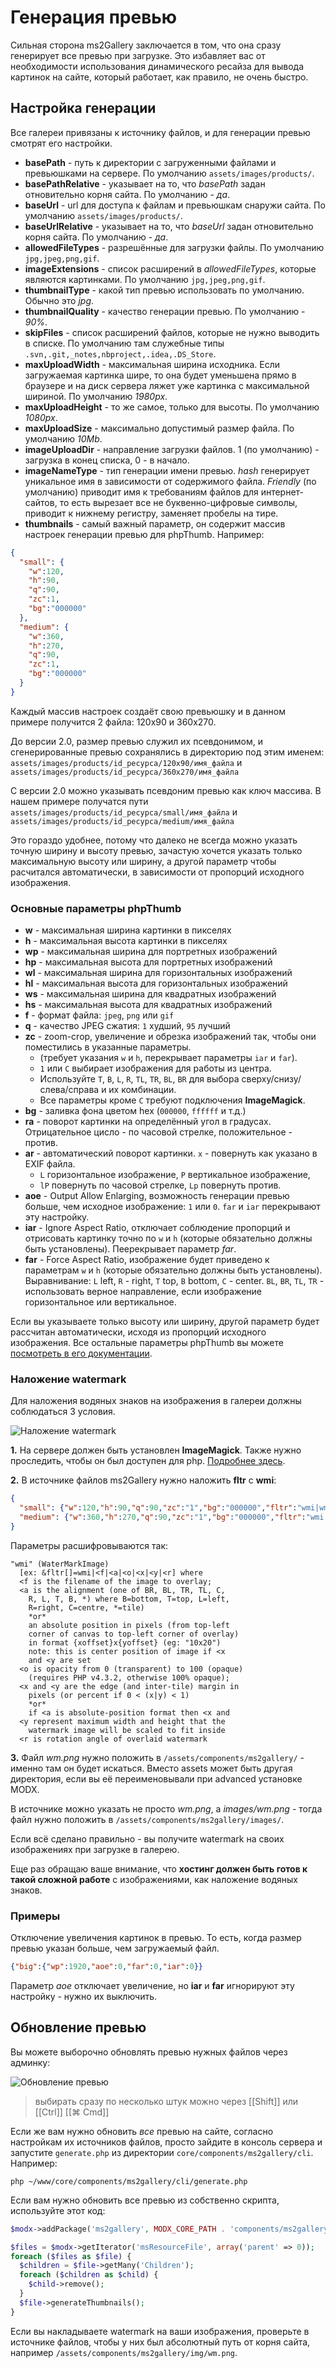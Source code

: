 # Генерация превью

Сильная сторона ms2Gallery заключается в том, что она сразу генерирует все превью при загрузке.
Это избавляет вас от необходимости использования динамического ресайза для вывода картинок на сайте, который работает, как правило, не очень быстро.

## Настройка генерации

Все галереи привязаны к источнику файлов, и для генерации превью смотрят его настройки.

- **basePath** - путь к директории с загруженными файлами и превьюшками на сервере. По умолчанию `assets/images/products/`.
- **basePathRelative** - указывает на то, что *basePath* задан отновительно корня сайта. По умолчанию - *да*.
- **baseUrl** - url для доступа к файлам и превьюшкам снаружи сайта. По умолчанию `assets/images/products/`.
- **baseUrlRelative** - указывает на то, что *baseUrl* задан отновительно корня сайта. По умолчанию - *да*.
- **allowedFileTypes** - разрешённые для загрузки файлы. По умолчанию `jpg,jpeg,png,gif`.
- **imageExtensions** - список расширений в *allowedFileTypes*, которые являются картинками. По умолчанию `jpg,jpeg,png,gif`.
- **thumbnailType** - какой тип превью использовать по умолчанию. Обычно это *jpg*.
- **thumbnailQuality** - качество генерации превью. По умолчанию - *90%*.
- **skipFiles** - список расширений файлов, которые не нужно выводить в списке. По умолчанию там служебные типы `.svn,.git,_notes,nbproject,.idea,.DS_Store`.
- **maxUploadWidth** - максимальная ширина исходника. Если загружаемая картинка шире, то она будет уменьшена прямо в браузере и на диск сервера ляжет уже картинка с максимальной шириной. По умолчанию *1980px*.
- **maxUploadHeight** - то же самое, только для высоты. По умолчанию *1080px*.
- **maxUploadSize** - максимально допустимый размер файла. По умолчанию *10Mb*.
- **imageUploadDir** - направление загрузки файлов. 1 (по умолчанию) - загрузка в конец списка, 0 - в начало.
- **imageNameType** - тип генерации имени превью. *hash* генерирует уникальное имя в зависимости от содержимого файла. *Friendly* (по умолчанию) приводит имя к требованиям файлов для интернет-сайтов, то есть вырезает все не буквенно-цифровые символы, приводит к нижнему регистру, заменяет пробелы на тире.
- **thumbnails** - самый важный параметр, он содержит массив настроек генерации превью для phpThumb. Например:

```json
{
  "small": {
    "w":120,
    "h":90,
    "q":90,
    "zc":1,
    "bg":"000000"
  },
  "medium": {
    "w":360,
    "h":270,
    "q":90,
    "zc":1,
    "bg":"000000"
  }
}
```

Каждый массив настроек создаёт свою превьюшку и в данном примере получится 2 файла: 120x90 и 360x270.

До версии 2.0, размер превью служил их псевдонимом, и сгенерированные превью сохранялись в директорию под этим именем:
`assets/images/products/id_ресурса/120x90/имя_файла` и `assets/images/products/id_ресурса/360x270/имя_файла`

С версии 2.0 можно указывать псевдоним превью как ключ массива. В нашем примере получатся пути
`assets/images/products/id_ресурса/small/имя_файла` и `assets/images/products/id_ресурса/medium/имя_файла`

Это гораздо удобнее, потому что далеко не всегда можно указать точную ширину и высоту превью, зачастую хочется указать только максимальную высоту или ширину, а другой параметр чтобы расчитался автоматически, в зависимости от пропорций
исходного изображения.

### Основные параметры phpThumb

- **w** - максимальная ширина картинки в пикселях
- **h** - максимальная высота картинки в пикселях
- **wp** - максимальная ширина для портретных изображений
- **hp** - максимальная высота для портретных изображений
- **wl** - максимальная ширина для горизонтальных изображений
- **hl** - максимальная высота для горизонтальных изображений
- **ws** - максимальная ширина для квадратных изображений
- **hs** - максимальная высота для квадратных изображений
- **f** - формат файла: `jpeg`, `png` или `gif`
- **q** - качество JPEG сжатия: `1` худший, `95` лучший
- **zc** - zoom-crop, увеличение и обрезка изображений так, чтобы они поместились в указанные параметры.
  - (требует указания `w` и `h`, перекрывает параметры `iar` и `far`).
  - `1` или `C` выбирает изображения для работы из центра.
  - Используйте `T`, `B`, `L`, `R`, `TL`, `TR`, `BL`, `BR` для выбора сверху/снизу/слева/справа и их комбинации.
  - Все параметры кроме `C` требуют подключения **ImageMagick**.
- **bg** - заливка фона цветом hex (`000000`, `ffffff` и т.д.)
- **ra** - поворот картинки на определённый угол в градусах. Отрицательное цисло - по часовой стрелке, положительное - против.
- **ar** - автоматический поворот картинки. `x` - повернуть как указано в EXIF файла.
  - `L` горизонтальное изображение, `P` вертикальное изображение,
  - `lP` повернуть по часовой стрелке, `Lp` повернуть против.
- **aoe** - Output Allow Enlarging, возможность генерации превью больше, чем исходное изображение: `1` или `0`. `far` и `iar` перекрывают эту настройку.
- **iar** - Ignore Aspect Ratio, отключает соблюдение пропорций и отрисовать картинку точно по `w` и `h` (которые обязательно должны быть установлены). Пеерекрывает параметр *far*.
- **far** - Force Aspect Ratio, изображение будет приведено к параметрам `w` и `h` (которые обязательно должны быть установлены). Выравнивание: `L` left, `R` - right, `T` top, `B` bottom, `C` - center. `BL`, `BR`, `TL`, `TR` - использовать верное направление, если изображение горизонтальное или вертикальное.

Если вы указываете только высоту или ширину, другой параметр будет рассчитан автоматически, исходя из пропорций исходного изображения.
Все остальные параметры phpThumb вы можете [посмотреть в его документации][phpthumb Docs].

### Наложение watermark

Для наложения водяных знаков на изображения в галереи должны соблюдаться 3 условия.

![Наложение watermark](https://file.modx.pro/files/6/c/1/6c18561f4383506c2bfef7a497858841.png)

**1.** На сервере должен быть установлен **ImageMagick**. Также нужно проследить, чтобы он был доступен для php.
[Подробнее здесь][Работа с phpThumb].

**2.** В источнике файлов ms2Gallery нужно наложить **fltr** с **wmi**:

```json
{
  "small": {"w":120,"h":90,"q":90,"zc":"1","bg":"000000","fltr":"wmi|wm.png|BR|80"},
  "medium": {"w":360,"h":270,"q":90,"zc":"1","bg":"000000","fltr":"wmi|wm.png|BR|80"}
}
```

Параметры расшифровываются так:

```
"wmi" (WaterMarkImage)
  [ex: &fltr[]=wmi|<f|<a|<o|<x|<y|<r] where
  <f is the filename of the image to overlay;
  <a is the alignment (one of BR, BL, TR, TL, C,
    R, L, T, B, *) where B=bottom, T=top, L=left,
    R=right, C=centre, *=tile)
    *or*
    an absolute position in pixels (from top-left
    corner of canvas to top-left corner of overlay)
    in format {xoffset}x{yoffset} (eg: "10x20")
    note: this is center position of image if <x
    and <y are set
  <o is opacity from 0 (transparent) to 100 (opaque)
    (requires PHP v4.3.2, otherwise 100% opaque);
  <x and <y are the edge (and inter-tile) margin in
    pixels (or percent if 0 < (x|y) < 1)
    *or*
    if <a is absolute-position format then <x and
  <y represent maximum width and height that the
    watermark image will be scaled to fit inside
  <r is rotation angle of overlaid watermark
```

**3.** Файл *wm.png* нужно положить в `/assets/components/ms2gallery/` - именно там он будет искаться.
Вместо assets может быть другая директория, если вы её переименовывали при advanced установке MODX.

В источнике можно указать не просто *wm.png*, а *images/wm.png* - тогда файл нужно положить в `/assets/components/ms2gallery/images/`.

Если всё сделано правильно - вы получите watermark на своих изображениях при загрузке в галерею.

Еще раз обращаю ваше внимание, что **хостинг должен быть готов к такой сложной работе** с изображениями, как наложение водяных знаков.

### Примеры

Отключение увеличения картинок в превью. То есть, когда размер превью указан больше, чем загружаемый файл.

```json
{"big":{"wp":1920,"aoe":0,"far":0,"iar":0}}
```

Параметр *aoe* отключает увеличение, но **iar** и **far** игнорируют эту настройку - нужно их выключить.

## Обновление превью

Вы можете выборочно обновлять превью нужных файлов через админку:

![Обновление превью](https://file.modx.pro/files/7/0/f/70fdb87589c0ccf0e2a4131cdbcdce11.png)

> выбирать сразу по несколько штук можно через [[Shift]] или [[Ctrl]] [[⌘ Cmd]]

Если же вам нужно обновить *все* превью на сайте, согласно настройкам их источников файлов, просто зайдите в консоль сервера и запустите
`generate.php` из директории `core/components/ms2gallery/cli`. Например:

```shell
php ~/www/core/components/ms2gallery/cli/generate.php
```

Если вам нужно обновить все превью из собственно скрипта, используйте этот код:

```php
$modx->addPackage('ms2gallery', MODX_CORE_PATH . 'components/ms2gallery/model/');

$files = $modx->getIterator('msResourceFile', array('parent' => 0));
foreach ($files as $file) {
  $children = $file->getMany('Children');
  foreach ($children as $child) {
    $child->remove();
  }
  $file->generateThumbnails();
}
```

Если вы накладываете watermark на ваши изображения, проверьте в источнике файлов, чтобы у них был абсолютный путь от
корня сайта, например `/assets/components/ms2gallery/img/wm.png`.

[phpthumb Docs]: http://phpthumb.sourceforge.net/demo/docs/phpthumb.readme.txt
[Работа с phpThumb]: https://modx.pro/development/619
